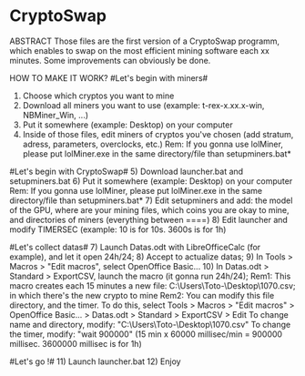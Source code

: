 # CryptoSwap

ABSTRACT
Those files are the first version of a CryptoSwap programm, which enables to swap on the most efficient mining software each xx minutes.
Some improvements can obviously be done.

HOW TO MAKE IT WORK?
#Let's begin with miners#
1) Choose which cryptos you want to mine
2) Download all miners you want to use (example: t-rex-x.xx.x-win, NBMiner_Win, ...)
3) Put it somewhere (example: Desktop) on your computer
4) Inside of those files, edit miners of cryptos you've chosen (add stratum, adress, parameters, overclocks, etc.)
Rem: If you gonna use lolMiner, please put lolMiner.exe in the same directory/file than setupminers.bat*

#Let's begin with CryptoSwap#
5) Download launcher.bat and setupminers.bat
6) Put it somewhere (example: Desktop) on your computer
Rem: If you gonna use lolMiner, please put lolMiner.exe in the same directory/file than setupminers.bat*
7) Edit setupminers and add: the model of the GPU, where are your mining files, which coins you are okay to mine, and directories of miners (everything between ====)
8) Edit launcher and modify TIMERSEC (example: 10 is for 10s. 3600s is for 1h)

#Let's collect datas#
7) Launch Datas.odt with LibreOfficeCalc (for example), and let it open 24h/24;
8) Accept to actualize datas;
9) In Tools > Macros > "Edit macros", select OpenOffice Basic...
10) In Datas.odt > Standard > ExportCSV, launch the macro (it gonna run 24h/24);
Rem1: This macro creates each 15 minutes a new file: C:\Users\Toto-\Desktop\1070.csv; in which there's the new crypto to mine
Rem2: You can modify this file directory, and the timer. To do this, select Tools > Macros > "Edit macros" > OpenOffice Basic... > Datas.odt > Standard > ExportCSV > Edit
      To change name and directory, modify: "C:\Users\Toto-\Desktop\1070.csv"
      To change the timer, modify: "wait 900000" (15 min x 60000 millisec/min = 900000 millisec. 3600000 millisec is for 1h)

#Let's go !#
11) Launch launcher.bat
12) Enjoy

